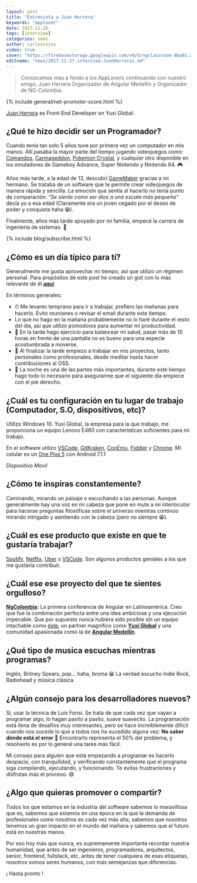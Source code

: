 ```yaml
---
layout: post
title: "Entrevista a Juan Herrera"
keywords: "applover"
date: 2017-11-26
tags: [interview]
categories: news
author: carlosrojas
video: true
cover: "https://firebasestorage.googleapis.com/v0/b/ngclassroom-8ba81.appspot.com/o/posts%2F2017-11-27-interview-JuanHerrerai%2FDear%20Papa%2C.png?alt=media&token=a1495f3e-c93c-4bf4-98fa-8fa04bc916cf"
editname: "news/2017-11-27-interview-JuanHerrerai.md"
---
```

> Conozcamos mas a fondo a los AppLovers continuando con nuestro amigo, Juan Herrera Organizador de Angular Medellin y Organizador de NG-Colombia.

<amp-img width="1024" height="512" layout="responsive" src="https://firebasestorage.googleapis.com/v0/b/ngclassroom-8ba81.appspot.com/o/posts%2F2017-11-27-interview-JuanHerrerai%2FDear%20Papa%2C.png?alt=media&token=a1495f3e-c93c-4bf4-98fa-8fa04bc916cf"></amp-img> 
{% include general/net-promoter-score.html %} 

[Juan Herrera](https://twitter.com/jdjuan) es Front-End Developer en Yuxi Global.

## ¿Qué te hizo decidir ser un Programador?

Cuando tenía tan solo 5 años tuve por primera vez un computador en mis manos. Allí pasaba la mayor parte del tiempo jugando videojuegos como: [Comandos](https://www.google.com.co/search?q=commandos+game&rlz=1C1CHBF_enCO742CO742&source=lnms&tbm=isch&sa=X&ved=0ahUKEwjZwPH79NzXAhWsRN8KHZr4Ao8Q_AUICigB&biw=1366&bih=637), [Carmageddon](https://www.google.com.co/search?rlz=1C1CHBF_enCO742CO742&biw=1366&bih=637&tbm=isch&sa=1&ei=0g0bWpGnGOfi_QaGiriwBg&q=carmageddon&oq=carma&gs_l=psy-ab.3.0.0i67k1j0j0i67k1l3j0l2j0i67k1j0l2.14261.16435.0.17972.10.10.0.0.0.0.316.1173.0j3j2j1.7.0....0...1c.1.64.psy-ab..3.6.1171.0...118.Cx90gnuf10w), [Pokemon Crystal](https://www.google.com.co/search?rlz=1C1CHBF_enCO742CO742&biw=1366&bih=637&tbm=isch&sa=1&ei=5Q0bWsSvLcGk_QbOm4iABw&q=pokemon+crystal&oq=pokemon+cry&gs_l=psy-ab.3.0.0l10.11749.14658.0.15620.15.10.2.2.2.0.161.1099.0j7.7.0....0...1c.1.64.psy-ab..4.11.1151...0i67k1j0i10k1.0.43i3cj4CUxw), y cualquier otro disponible en los emuladores de Gameboy Advance, Super Nintendo y Nintendo 64. 🎮

Años más tarde, a la edad de 13, descubrí [GameMaker](https://www.yoyogames.com/gamemaker) gracias a mi hermano. Se trataba de un software que te permite crear videojuegos de manera rápida y sencilla. La emoción que sentía al hacerlo no tenía punto de comparación: *"Se siente como ser dios a una escala más pequeña"* decía yo a esa edad (Claramente era un joven cegado por el deseo de poder y conquista haha 😁).

Finalmente, años más tarde apoyado por mi familia, empecé la carrera de ingeniería de sistemas. 💪

{% include blog/subscribe.html %}

## ¿Cómo es un día típico para ti?

Generalmente me gusta aprovechar mi tiempo, así que utilizo un régimen personal. Para propósitos de este post he creado un gist con lo más relevante de él **[aquí](https://gist.github.com/jdjuan/8c7cf10f0ed62a06f27ee066ac00e91c)**

En términos generales:

- ⏰ Me levanto temprano para ir a trabajar, prefiero las mañanas para hacerlo. Evito reuniones o revisar el email durante este tiempo.
- Lo que no hago en la mañana probablemente no lo haré durante el resto del día, así que utilizo pomodoros para aumentar mi productividad.
- 🏃 En la tarde hago ejercicio para balancear mi salud, pasar más de 10 horas en frente de una pantalla no es bueno para una especie acostumbrada a moverse.
- 💾 Al finalizar la tarde empiezo a trabajar en mis proyectos, tanto personales como profesionales, desde meditar hasta hacer contribuciones al OSS.
- 📖 La noche es una de las partes más importantes, durante este tiempo hago todo lo necesario para asegurarme que el siguiente día empiece con el pie derecho.

## ¿Cuál es tu configuración en tu lugar de trabajo (Computador, S.O, dispositivos, etc)?

Utilizo Windows 10. Yuxi Global, la empresa para la que trabajo, me proporciona un equipo Lenovo E460 con características suficientes para mi trabajo. 

<amp-img width="1024" height="708" layout="responsive" src="https://firebasestorage.googleapis.com/v0/b/ngclassroom-8ba81.appspot.com/o/posts%2F2017-11-27-interview-JuanHerrerai%2FIMG_20171127_064029%20(1).jpg?alt=media&token=8335d6e2-d597-4824-9f31-1a63be549be6"></amp-img>

En el software utilizo [VSCode](https://code.visualstudio.com/), [GitKraken](https://www.gitkraken.com/), [ConEmu](https://conemu.github.io/), [Fiddler](https://conemu.github.io/) y [Chrome](https://www.google.com/chrome/browser/desktop/index.html). Mi celular es un [One Plus 5](https://oneplus.net/5) con Android 7.1.1

*Dispositivo Movil*

<div class="row wrap">
  <div class="col col-100 col-md-33 col-lg-33">
    <amp-img width="720" height="1280" layout="responsive" src="https://firebasestorage.googleapis.com/v0/b/ngclassroom-8ba81.appspot.com/o/posts%2F2017-11-27-interview-JuanHerrerai%2Fhomescreen%20(1).jpg?alt=media&token=9f7a992d-c385-41ab-adbf-8379d96bc68c"></amp-img>
  </div>
  <div class="col col-100 col-md-33 col-lg-33">
    
  </div>
  <div class="col col-100 col-md-33 col-lg-33">
    
  </div>
</div>

## ¿Cómo te inspiras constantemente?

Caminando, mirando un paisaje o escuchando a las personas. Aunque generalmente hay una voz en mi cabeza que pone en mute a mi interlocutor para hacerse preguntas filosóficas sobre el universo mientras continúo mirando intrigado y asintiendo con la cabeza (pero no siempre 😁).

## ¿Cuál es ese producto que existe en que te gustaría trabajar?

[Spotify](https://www.spotify.com/co/), [Netflix](https://www.netflix.com/), [Uber](https://www.uber.com/) o [VSCode](https://www.uber.com/). Son algunos productos geniales a los que me gustaría contribuir.

## ¿Cuál ese ese proyecto del que te sientes orgulloso?

**[NgColombia](http://ng-colombia.org/):** La primera conferencia de Angular en Latinoamérica. Creo que fue la combinación perfecta entre una idea ambiciosa y una ejecución impecable. Que por supuesto nunca hubiera sido posible sin un equipo intachable como [éste](http://ng-colombia.org/heroes), un partner magnífico como **[Yuxi Global](http://yuxiglobal.com/)** y una comunidad apasionada como la de **[Angular Medellín](http://meetup.com/Angular-Medellin/)**

<amp-img width="1024" height="512" layout="responsive" src="https://firebasestorage.googleapis.com/v0/b/ngclassroom-8ba81.appspot.com/o/posts%2F2017-11-27-interview-JuanHerrerai%2FNgColombia%20(1).jpg?alt=media&token=49a3cb09-4cff-4260-a0d2-d583b2537994"></amp-img> 

## ¿Qué tipo de musica escuchas mientras programas?

Inglés, Britney Spears, pop… haha, broma 😁 La verdad escucho Indie Rock, Radiohead y música clásica.

## ¿Algún consejo para los desarrolladores nuevos?

Sí, usar la técnica de Luis Fonsi. Se trata de que cada vez que vayan a programar algo, lo hagan pasito a pasito, suave suavecito. La programación está llena de desafíos muy interesantes, pero se hace increíblemente difícil cuando nos sucede lo que a todos nos ha sucedido alguna vez: **No saber dónde está el error** 😬 Encontrarlo representa el 50% del problema, y resolverlo es por lo general una tarea más fácil.

Mi consejo para alguien que está empezando a programar es hacerlo despacio, con tranquilidad, y verificando constantemente que el programa siga compilando, ejecutando, y funcionando. Te evitas frustraciones y disfrutas más el proceso. 😄

## ¿Algo que quieras promover o compartir?

Todos los que estamos en la industria del software sabemos lo maravillosa que es, sabemos que estamos en una época en la que la demanda de profesionales como nosotros es cada vez más alta, sabemos que nosotros tenemos un gran impacto en el mundo del mañana y sabemos que el futuro está en nuestras manos.

Por eso hoy más que nunca, es supremamente importante recordar nuestra humanidad, que antes de ser ingenieros, programadores, arquitectos, senior, frontend, fullstack, etc, antes de tener cualquiera de esas etiquetas, nosotros somos seres humanos, con más semejanzas que diferencias.

¡ Hasta pronto !
